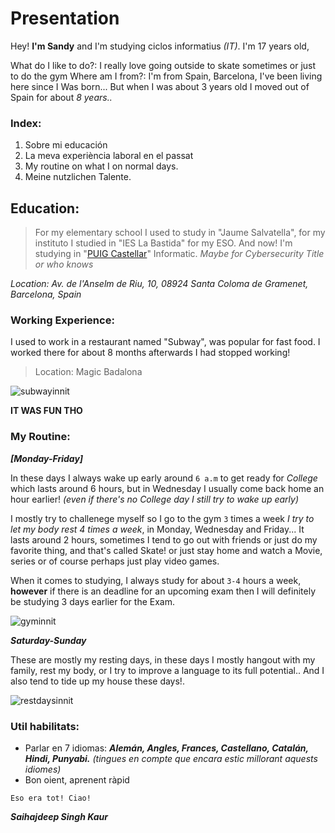 # Presentation
Hey! **I'm Sandy** and I'm studying ciclos informatius *(IT)*. I'm 17 years old,

What do I like to do?: I really love going outside to skate sometimes or just to do the gym
Where am I from?: I'm from Spain, Barcelona, I've been living here since I Was born...
But when I was about 3 years old I moved out of Spain for about *8 years..*

### Index:

1. Sobre mi educación
2. La meva experiència laboral en el passat
3. My routine on what I on normal days.
4. Meine nutzlichen Talente.

## Education:
> For my elementary school I used to study in "Jaume Salvatella",
> for my instituto I studied in "IES La Bastida" for my ESO.
> And now! I'm studying in "[PUIG Castellar](https://elpuig.xeill.net/)" Informatic. *Maybe for Cybersecurity Title or who knows*

*Location: Av. de l'Anselm de Riu, 10, 08924 Santa Coloma de Gramenet, Barcelona, Spain*

### Working Experience:
I used to work in a restaurant named "Subway", was popular for fast food.
I worked there for about 8 months afterwards I had stopped working!

> Location: Magic Badalona

![subwayinnit](https://github.com/SANDYINNIT/MiDown_MarkWeb/assets/145119723/deedfe05-2b1c-4ee1-861c-8ce4cc489104)

**IT WAS FUN THO**

### My Routine:
***[Monday-Friday]***

In these days I always wake up early around `6 a.m` to get ready for *College* which lasts around 6 hours, but in Wednesday I usually come back home an hour earlier! *(even if there's no College day I still try to wake up early)*

I mostly try to challenege myself so I go to the gym `3` times a week *I try to let my body rest 4 times a week*, in Monday, Wednesday and Friday... It lasts around 2 hours, sometimes I tend to go out with friends or just do my favorite thing, and that's called Skate! or just stay home and watch a Movie, series or of course perhaps just play video games.

When it comes to studying, I always study for about `3-4` hours a week, **however** if there is an deadline for an upcoming exam then I will definitely be studying 3 days earlier for the Exam.

![gyminnit](https://blog.nasm.org/hubfs/cleangym%20%281%29.jpg)

***Saturday-Sunday***

These are mostly my resting days, in these days I mostly hangout with my family, rest my body, or I try to improve a language to its full potential.. And I also tend to tide up my house these days!.

![restdaysinnit](https://bodyactiongym.s3.af-south-1.amazonaws.com/public/blogs/a094K000001W9N2QAK/featured-image/Rest%20days%20better%20your%20fitness%20game.png)

### Util habilitats:

- Parlar en 7 idiomas: ___Alemán, Angles, Frances, Castellano, Catalán, Hindi, Punyabi.___ *(tingues en compte que encara estic millorant aquests idiomes)*
- Bon oient, aprenent ràpid

``Eso era tot!
Ciao!``

___Saihajdeep Singh Kaur___

    
